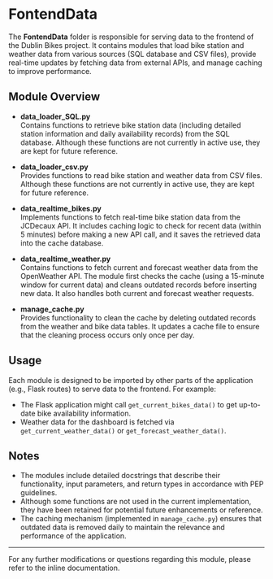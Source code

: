 # FontendData

The **FontendData** folder is responsible for serving data to the frontend of the Dublin Bikes project. It contains modules that load bike station and weather data from various sources (SQL database and CSV files), provide real-time updates by fetching data from external APIs, and manage caching to improve performance.

## Module Overview

- **data_loader_SQL.py**  
  Contains functions to retrieve bike station data (including detailed station information and daily availability records) from the SQL database. Although these functions are not currently in active use, they are kept for future reference.

- **data_loader_csv.py**  
  Provides functions to read bike station and weather data from CSV files. Although these functions are not currently in active use, they are kept for future reference.

- **data_realtime_bikes.py**  
  Implements functions to fetch real-time bike station data from the JCDecaux API. It includes caching logic to check for recent data (within 5 minutes) before making a new API call, and it saves the retrieved data into the cache database.

- **data_realtime_weather.py**  
  Contains functions to fetch current and forecast weather data from the OpenWeather API. The module first checks the cache (using a 15-minute window for current data) and cleans outdated records before inserting new data. It also handles both current and forecast weather requests.

- **manage_cache.py**  
  Provides functionality to clean the cache by deleting outdated records from the weather and bike data tables. It updates a cache file to ensure that the cleaning process occurs only once per day.

## Usage

Each module is designed to be imported by other parts of the application (e.g., Flask routes) to serve data to the frontend. For example:
- The Flask application might call `get_current_bikes_data()` to get up-to-date bike availability information.
- Weather data for the dashboard is fetched via `get_current_weather_data()` or `get_forecast_weather_data()`.

## Notes

- The modules include detailed docstrings that describe their functionality, input parameters, and return types in accordance with PEP guidelines.
- Although some functions are not used in the current implementation, they have been retained for potential future enhancements or reference.
- The caching mechanism (implemented in `manage_cache.py`) ensures that outdated data is removed daily to maintain the relevance and performance of the application.

---

For any further modifications or questions regarding this module, please refer to the inline documentation.
